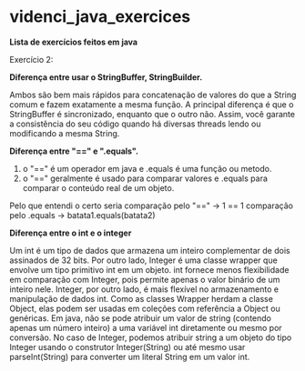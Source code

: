 # videnci_java_exercices
**Lista de exercícios feitos em java**

  Exercício 2:

**Diferença entre usar o StringBuffer, StringBuilder.**

  Ambos são bem mais rápidos para concatenação de valores do que a String comum e fazem exatamente a mesma função. A principal diferença é que o StringBuffer é sincronizado, enquanto que o outro não. Assim, você garante a consistência do seu código quando há diversas threads lendo ou modificando a mesma String.

**Diferença entre "==" e ".equals".**

  1. o "==" é um operador em java e .equals é uma função ou metodo.
  2. o "==" geralmente é usado para comparar valores e .equals para comparar o conteúdo real de um objeto.

  Pelo que entendi o certo seria
  comparação pelo "==" -> 1 == 1
  comparação pelo .equals -> batata1.equals(batata2)

**Diferença entre o int e o integer**

  Um int é um tipo de dados que armazena um inteiro complementar de dois assinados de 32 bits.
  Por outro lado, Integer é uma classe wrapper que envolve um tipo primitivo int em um objeto.
  int fornece menos flexibilidade em comparação com Integer, pois permite apenas o valor binário de um inteiro nele.
  Integer, por outro lado, é mais flexível no armazenamento e manipulação de dados int. Como as classes Wrapper herdam a classe Object, elas podem ser usadas em coleções com referência a Object ou genéricas.
  Em java, não se pode atribuir um valor de string (contendo apenas um número inteiro) a uma variável int diretamente ou mesmo por conversão.
  No caso de Integer, podemos atribuir string a um objeto do tipo Integer usando o construtor Integer(String) ou até mesmo usar parseInt(String) para converter um literal String em um valor int.
